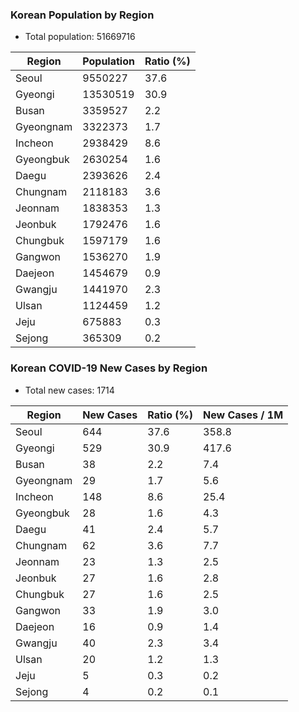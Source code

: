 ### Korean Population by Region
* Total population: 51669716

| Region    | Population | Ratio (%) |
| --------- | ---------- | --------- |
| Seoul     | 9550227    | 37.6      |
| Gyeongi   | 13530519   | 30.9      |
| Busan     | 3359527    | 2.2       |
| Gyeongnam | 3322373    | 1.7       |
| Incheon   | 2938429    | 8.6       |
| Gyeongbuk | 2630254    | 1.6       |
| Daegu     | 2393626    | 2.4       |
| Chungnam  | 2118183    | 3.6       |
| Jeonnam   | 1838353    | 1.3       |
| Jeonbuk   | 1792476    | 1.6       |
| Chungbuk  | 1597179    | 1.6       |
| Gangwon   | 1536270    | 1.9       |
| Daejeon   | 1454679    | 0.9       |
| Gwangju   | 1441970    | 2.3       |
| Ulsan     | 1124459    | 1.2       |
| Jeju      | 675883     | 0.3       |
| Sejong    | 365309     | 0.2       |

### Korean COVID-19 New Cases by Region
* Total new cases: 1714

| Region    | New Cases | Ratio (%) | New Cases / 1M |
| --------- | --------- | --------- | -------------- |
| Seoul     | 644       | 37.6      | 358.8          |
| Gyeongi   | 529       | 30.9      | 417.6          |
| Busan     | 38        | 2.2       | 7.4            |
| Gyeongnam | 29        | 1.7       | 5.6            |
| Incheon   | 148       | 8.6       | 25.4           |
| Gyeongbuk | 28        | 1.6       | 4.3            |
| Daegu     | 41        | 2.4       | 5.7            |
| Chungnam  | 62        | 3.6       | 7.7            |
| Jeonnam   | 23        | 1.3       | 2.5            |
| Jeonbuk   | 27        | 1.6       | 2.8            |
| Chungbuk  | 27        | 1.6       | 2.5            |
| Gangwon   | 33        | 1.9       | 3.0            |
| Daejeon   | 16        | 0.9       | 1.4            |
| Gwangju   | 40        | 2.3       | 3.4            |
| Ulsan     | 20        | 1.2       | 1.3            |
| Jeju      | 5         | 0.3       | 0.2            |
| Sejong    | 4         | 0.2       | 0.1            |
